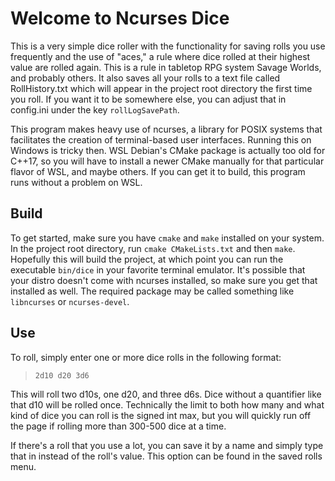 # Welcome to Ncurses Dice
This is a very simple dice roller with the functionality for saving rolls you use 
frequently and the use of "aces," a rule where dice rolled at their highest value
are rolled again. This is a rule in tabletop RPG system Savage Worlds, and probably
others. It also saves all your rolls to a text file called RollHistory.txt which 
will appear in the project root directory the first time you roll. If you want it
to be somewhere else, you can adjust that in config.ini under the key `rollLogSavePath`.

This program makes heavy use of ncurses, a library for POSIX systems that 
facilitates the creation of terminal-based user interfaces. Running this on
Windows is tricky then. WSL Debian's CMake package is actually too old for C++17,
so you will have to install a newer CMake manually for that particular
flavor of WSL, and maybe others. If you can get it to build, this program runs
without a problem on WSL.

## Build
To get started, make sure you have `cmake` and `make` installed on your system. 
In the project root directory, run `cmake CMakeLists.txt` and then `make`.
Hopefully this will build the project, at which point you can run the executable
`bin/dice` in your favorite terminal emulator. It's possible that your distro
doesn't come with ncurses installed, so make sure you get that installed as well. 
The required package may be called something like `libncurses` or `ncurses-devel`.

## Use
To roll, simply enter one or more dice rolls in the following format:
>`2d10 d20 3d6`

This will roll two d10s, one d20, and three d6s. Dice without a quantifier like 
that d10 will be rolled once. Technically the limit to both how many and what 
kind of dice you can roll is the signed int max, but you will quickly run off 
the page 
if rolling more than 300-500 dice at a time. 

If there's a roll that you use a lot, you can save it by a name and simply type 
that in instead of the roll's value. This option can be found in the saved rolls 
menu. 
